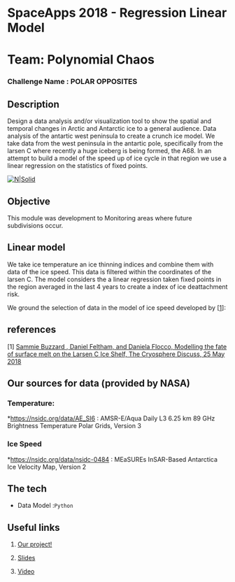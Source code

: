 # SpaceApps 2018  - Regression Linear Model
# Team: Polynomial Chaos
### Challenge Name : POLAR OPPOSITES

## Description
Design a data analysis and/or visualization tool to show the spatial and temporal changes in Arctic and Antarctic ice to a general audience. Data analysis of the antartic west peninsula to create a crunch ice model. We take data from the west peninsula in the antartic pole, specifically from the larsen C where recently a huge iceberg is being formed, the A68. In an attempt to build a model of the speed up of ice cycle in that region we use a linear regression on the statistics of fixed points. 

[![N|Solid](https://upload.wikimedia.org/wikipedia/commons/6/67/Antarctic-Peninsula-Ice-Shelves.png)](https://nodesource.com/products/nsolid)

## Objective
This module was development to Monitoring areas where future subdivisions occur.

## Linear model
We take ice temperature an ice thinning indices and combine them with data of the ice speed. This data is filtered within the coordinates of the larsen C. The model considers the a linear regression taken fixed points in the region averaged in the last 4 years to create a index of ice deattachment risk. 

 We ground the selection of data in the model of ice speed developed by [[1](https://www.the-cryosphere-discuss.net/tc-2018-84/tc-2018-84.pdf)]:
 
## references

[1] [ Sammie Buzzard , Daniel Feltham, and Daniela Flocco, Modelling the fate of surface melt on the Larsen C Ice Shelf, The Cryosphere Discuss, 25 May 2018](https://github.com/joemccann/dillinger/blob/master/KUBERNETES.md)

## Our sources for data (provided by NASA)
### Temperature:
 *https://nsidc.org/data/AE_SI6 : AMSR-E/Aqua Daily L3 6.25 km 89 GHz Brightness Temperature Polar Grids, Version 3
### Ice Speed
 *https://nsidc.org/data/nsidc-0484 : MEaSUREs InSAR-Based Antarctica Ice Velocity Map, Version 2 


## The tech

* Data Model :`Python`

## Useful links

1. [Our project!](https://2018.spaceappschallenge.org/challenges/icy-glare/recycle-polar-opposites/teams/polynomial-chaos/project)

2. [Slides](https://drive.google.com/file/d/1JKgf_4HnJtIg6mQwnuUACWHXipP8z5Vp/view?usp=sharing)

3. [Video](https://youtu.be/CG8fAG3sjt4)
